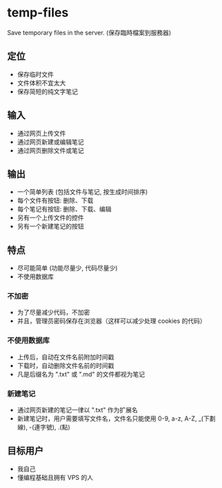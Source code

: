 # temp-files

Save temporary files in the server. (保存臨時檔案到服務器)

## 定位

- 保存临时文件
- 文件体积不宜太大
- 保存简短的纯文字笔记

## 输入

- 通过网页上传文件
- 通过网页新建或编辑笔记
- 通过网页删除文件或笔记

## 输出

- 一个简单列表 (包括文件与笔记, 按生成时间排序)
- 每个文件有按钮: 删除、下载
- 每个笔记有按钮: 删除、下载、编辑
- 另有一个上传文件的控件
- 另有一个新建笔记的按钮

## 特点

- 尽可能简单 (功能尽量少, 代码尽量少)
- 不使用数据库

### 不加密

- 为了尽量减少代码，不加密
- 并且，管理员密码保存在浏览器（这样可以减少处理 cookies 的代码）

### 不使用数据库

- 上传后，自动在文件名前附加时间戳
- 下载时，自动删除文件名前的时间戳
- 凡是后缀名为 ".txt" 或 ".md" 的文件都视为笔记

### 新建笔记

- 通过网页新建的笔记一律以 ".txt" 作为扩展名
- 新建笔记时，用户需要填写文件名，文件名只能使用 0-9, a-z, A-Z, _(下劃線), -(連字號), .(點)

## 目标用户

- 我自己
- 懂编程基础且拥有 VPS 的人

